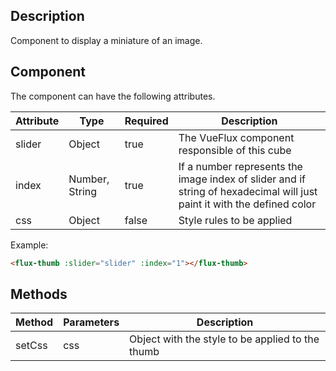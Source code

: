 ---
---

## Description

Component to display a miniature of an image.

## Component

The component can have the following attributes.

| Attribute | Type | Required | Description |
|-----------|------|----------|-------------|
| slider | Object | true | The VueFlux component responsible of this cube |
| index | Number, String | true | If a number represents the image index of slider and if string of hexadecimal will just paint it with the defined color |
| css | Object | false | Style rules to be applied |

Example:

``` html
<flux-thumb :slider="slider" :index="1"></flux-thumb>
```

## Methods

| Method | Parameters | Description |
|--------|------------|-------------|
| setCss | css | Object with the style to be applied to the thumb |

